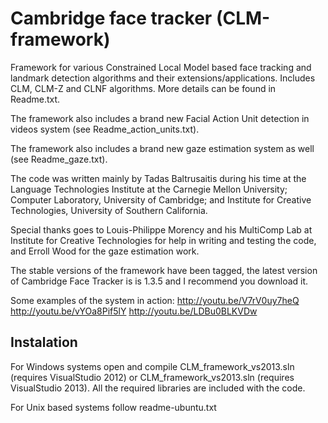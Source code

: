# Cambridge face tracker (CLM-framework)

Framework for various Constrained Local Model based face tracking and landmark detection algorithms and their extensions/applications. Includes CLM, CLM-Z and CLNF algorithms. More details can be found in Readme.txt.

The framework also includes a brand new Facial Action Unit detection in videos system (see Readme_action_units.txt).

The framework also includes a brand new gaze estimation system as well (see Readme_gaze.txt).

The code was written mainly by Tadas Baltrusaitis during his time at the Language Technologies Institute at the Carnegie Mellon University; Computer Laboratory, University of Cambridge; and Institute for Creative Technologies, University of Southern California.

Special thanks goes to Louis-Philippe Morency and his MultiComp Lab at Institute for Creative Technologies for help in writing and testing the code, and Erroll Wood for the gaze estimation work.

The stable versions of the framework have been tagged, the latest version of Cambridge Face Tracker is is 1.3.5 and I recommend you download it.

Some examples of the system in action:
http://youtu.be/V7rV0uy7heQ
http://youtu.be/vYOa8Pif5lY
http://youtu.be/LDBu0BLKVDw

## Instalation

For Windows systems open and compile CLM_framework_vs2013.sln (requires VisualStudio 2012) or CLM_framework_vs2013.sln (requires VisualStudio 2013). All the required libraries are included with the code.

For Unix based systems follow readme-ubuntu.txt
